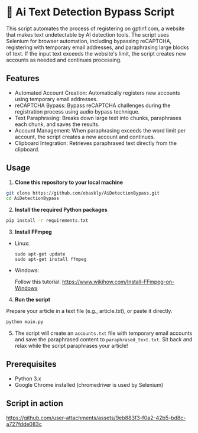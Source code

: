 # 📝 Ai Text Detection Bypass Script

This script automates the process of registering on gptinf.com, a website that makes text undetectable by AI detection tools. The script uses Selenium for browser automation, including bypassing reCAPTCHA, registering with temporary email addresses, and paraphrasing large blocks of text. If the input text exceeds the website's limit, the script creates new accounts as needed and continues processing.

## Features

- Automated Account Creation: Automatically registers new accounts using temporary email addresses.
- reCAPTCHA Bypass: Bypass reCAPTCHA challenges during the registration process using audio bypass technique.
- Text Paraphrasing: Breaks down large text into chunks, paraphrases each chunk, and saves the results.
- Account Management: When paraphrasing exceeds the word limit per account, the script creates a new account and continues.
- Clipboard Integration: Retrieves paraphrased text directly from the clipboard.

## Usage

1. **Clone this repository to your local machine**

```bash
git clone https://github.com/obaskly/AiDetectionBypass.git
cd AiDetectionBypass
```

2. **Install the required Python packages**

  ```bash
  pip install -r requirements.txt
  ```

3. **Install FFmpeg**

- Linux:

  ```
  sudo apt-get update
  sudo apt-get install ffmpeg
  ```
  
- Windows:

  Follow this tutorial: https://www.wikihow.com/Install-FFmpeg-on-Windows

4. **Run the script**

Prepare your article in a text file (e.g., article.txt), or paste it directly.

  ```bash
  python main.py
  ```

5. The script will create an `accounts.txt` file with temporary email accounts and save the paraphrased content to `paraphrased_text.txt`.
Sit back and relax while the script paraphrases your article!

## Prerequisites

- Python 3.x
- Google Chrome installed (chromedriver is used by Selenium)

## Script in action

https://github.com/user-attachments/assets/9eb883f3-f0a2-42b5-bd8c-a727fdde083c


